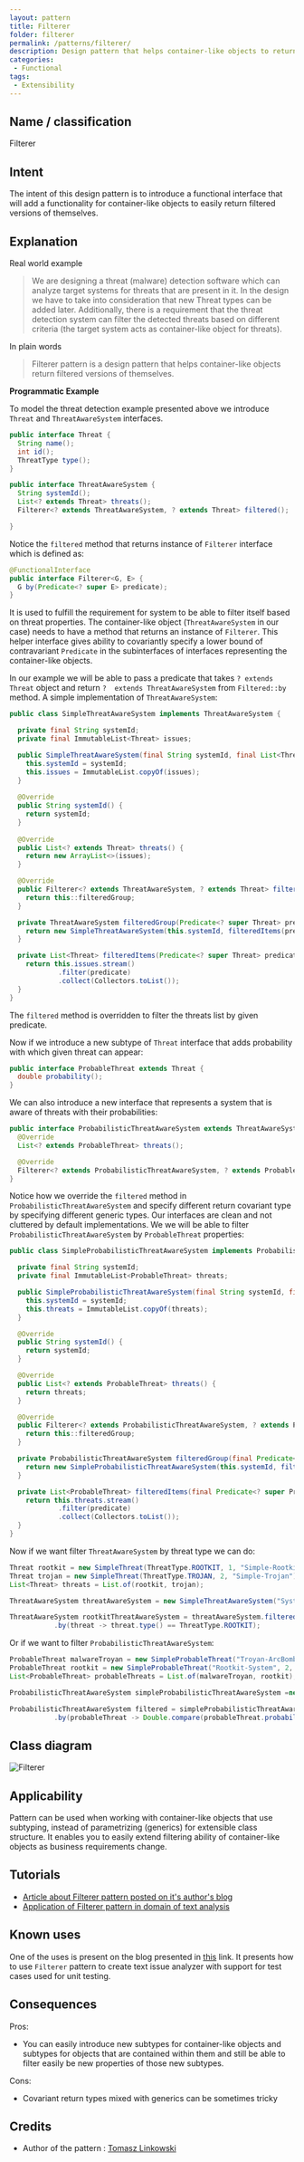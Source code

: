 ```yaml
---
layout: pattern
title: Filterer
folder: filterer
permalink: /patterns/filterer/
description: Design pattern that helps container-like objects to return filtered version of themselves.# short meta description that shows in Google search results
categories:
 - Functional
tags:
 - Extensibility
---
```


## Name / classification

Filterer

## Intent

The intent of this design pattern is to introduce a functional interface that will add a 
functionality for container-like objects to easily return filtered versions of themselves.

## Explanation

Real world example

> We are designing a threat (malware) detection software which can analyze target systems for 
> threats that are present in it. In the design we have to take into consideration that new 
> Threat types can be added later. Additionally, there is a requirement that the threat detection 
> system can filter the detected threats based on different criteria (the target system acts as 
> container-like object for threats).

In plain words

> Filterer pattern is a design pattern that helps container-like objects return filtered versions 
> of themselves. 

**Programmatic Example**

To model the threat detection example presented above we introduce `Threat` and `ThreatAwareSystem` 
interfaces.

```java
public interface Threat {
  String name();
  int id();
  ThreatType type();
}

public interface ThreatAwareSystem {
  String systemId();
  List<? extends Threat> threats();
  Filterer<? extends ThreatAwareSystem, ? extends Threat> filtered();

}
```

Notice the `filtered` method that returns instance of `Filterer` interface which is defined as:

```java
@FunctionalInterface
public interface Filterer<G, E> {
  G by(Predicate<? super E> predicate);
}
```

It is used to fulfill the requirement for system to be able to filter itself based on threat 
properties. The container-like object (`ThreatAwareSystem` in our case) needs to have a method that 
returns an instance of `Filterer`. This helper interface gives ability to covariantly specify a 
lower bound of contravariant `Predicate` in the subinterfaces of interfaces representing the 
container-like objects.

In our example we will be able to pass a predicate that takes `? extends Threat` object and 
return `?  extends ThreatAwareSystem` from `Filtered::by` method. A simple implementation 
of `ThreatAwareSystem`:

```java
public class SimpleThreatAwareSystem implements ThreatAwareSystem {

  private final String systemId;
  private final ImmutableList<Threat> issues;

  public SimpleThreatAwareSystem(final String systemId, final List<Threat> issues) {
    this.systemId = systemId;
    this.issues = ImmutableList.copyOf(issues);
  }
  
  @Override
  public String systemId() {
    return systemId;
  }
  
  @Override
  public List<? extends Threat> threats() {
    return new ArrayList<>(issues);
  }

  @Override
  public Filterer<? extends ThreatAwareSystem, ? extends Threat> filtered() {
    return this::filteredGroup;
  }

  private ThreatAwareSystem filteredGroup(Predicate<? super Threat> predicate) {
    return new SimpleThreatAwareSystem(this.systemId, filteredItems(predicate));
  }

  private List<Threat> filteredItems(Predicate<? super Threat> predicate) {
    return this.issues.stream()
            .filter(predicate)
            .collect(Collectors.toList());
  }
}
```

The `filtered` method is overridden to filter the threats list by given predicate.

Now if we introduce a new subtype of `Threat` interface that adds probability with which given 
threat can appear:

```java
public interface ProbableThreat extends Threat {
  double probability();
}
```

We can also introduce a new interface that represents a system that is aware of threats with their 
probabilities:

````java
public interface ProbabilisticThreatAwareSystem extends ThreatAwareSystem {
  @Override
  List<? extends ProbableThreat> threats();

  @Override
  Filterer<? extends ProbabilisticThreatAwareSystem, ? extends ProbableThreat> filtered();
}
````

Notice how we override the `filtered` method in `ProbabilisticThreatAwareSystem` and specify 
different return covariant type by specifying different generic types. Our interfaces are clean and 
not cluttered by default implementations. We we will be able to filter 
`ProbabilisticThreatAwareSystem` by `ProbableThreat` properties:

```java
public class SimpleProbabilisticThreatAwareSystem implements ProbabilisticThreatAwareSystem {

  private final String systemId;
  private final ImmutableList<ProbableThreat> threats;

  public SimpleProbabilisticThreatAwareSystem(final String systemId, final List<ProbableThreat> threats) {
    this.systemId = systemId;
    this.threats = ImmutableList.copyOf(threats);
  }

  @Override
  public String systemId() {
    return systemId;
  }

  @Override
  public List<? extends ProbableThreat> threats() {
    return threats;
  }

  @Override
  public Filterer<? extends ProbabilisticThreatAwareSystem, ? extends ProbableThreat> filtered() {
    return this::filteredGroup;
  }

  private ProbabilisticThreatAwareSystem filteredGroup(final Predicate<? super ProbableThreat> predicate) {
    return new SimpleProbabilisticThreatAwareSystem(this.systemId, filteredItems(predicate));
  }

  private List<ProbableThreat> filteredItems(final Predicate<? super ProbableThreat> predicate) {
    return this.threats.stream()
            .filter(predicate)
            .collect(Collectors.toList());
  }
}
```

Now if we want filter `ThreatAwareSystem` by threat type we can do:

```java
Threat rootkit = new SimpleThreat(ThreatType.ROOTKIT, 1, "Simple-Rootkit");
Threat trojan = new SimpleThreat(ThreatType.TROJAN, 2, "Simple-Trojan");
List<Threat> threats = List.of(rootkit, trojan);

ThreatAwareSystem threatAwareSystem = new SimpleThreatAwareSystem("System-1", threats);

ThreatAwareSystem rootkitThreatAwareSystem = threatAwareSystem.filtered()
           .by(threat -> threat.type() == ThreatType.ROOTKIT);
```

Or if we want to filter `ProbabilisticThreatAwareSystem`:

```java
ProbableThreat malwareTroyan = new SimpleProbableThreat("Troyan-ArcBomb", 1, ThreatType.TROJAN, 0.99);
ProbableThreat rootkit = new SimpleProbableThreat("Rootkit-System", 2, ThreatType.ROOTKIT, 0.8);
List<ProbableThreat> probableThreats = List.of(malwareTroyan, rootkit);

ProbabilisticThreatAwareSystem simpleProbabilisticThreatAwareSystem =new SimpleProbabilisticThreatAwareSystem("System-1", probableThreats);

ProbabilisticThreatAwareSystem filtered = simpleProbabilisticThreatAwareSystem.filtered()
           .by(probableThreat -> Double.compare(probableThreat.probability(), 0.99) == 0);
```

## Class diagram

![Filterer](./etc/filterer.png "Filterer")

## Applicability

Pattern can be used when working with container-like objects that use subtyping, instead of 
parametrizing (generics) for extensible class structure. It enables you to easily extend filtering 
ability of container-like objects as business requirements change.

## Tutorials

* [Article about Filterer pattern posted on it's author's blog](https://blog.tlinkowski.pl/2018/filterer-pattern/)
* [Application of Filterer pattern in domain of text analysis](https://www.javacodegeeks.com/2019/02/filterer-pattern-10-steps.html)

## Known uses

One of the uses is present on the blog presented in 
[this](https://www.javacodegeeks.com/2019/02/filterer-pattern-10-steps.html) link. It presents how 
to use `Filterer` pattern to create text issue analyzer with support for test cases used for unit 
testing.

## Consequences

Pros:
 * You can easily introduce new subtypes for container-like objects and subtypes for objects that are contained within them and still be able to filter easily be new properties of those new subtypes.

Cons:
 * Covariant return types mixed with generics can be sometimes tricky

## Credits

* Author of the pattern : [Tomasz Linkowski](https://tlinkowski.pl/)
